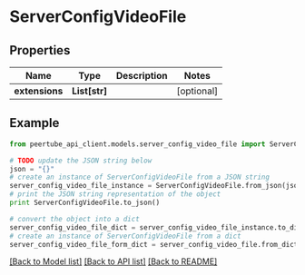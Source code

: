# ServerConfigVideoFile


## Properties
Name | Type | Description | Notes
------------ | ------------- | ------------- | -------------
**extensions** | **List[str]** |  | [optional] 

## Example

```python
from peertube_api_client.models.server_config_video_file import ServerConfigVideoFile

# TODO update the JSON string below
json = "{}"
# create an instance of ServerConfigVideoFile from a JSON string
server_config_video_file_instance = ServerConfigVideoFile.from_json(json)
# print the JSON string representation of the object
print ServerConfigVideoFile.to_json()

# convert the object into a dict
server_config_video_file_dict = server_config_video_file_instance.to_dict()
# create an instance of ServerConfigVideoFile from a dict
server_config_video_file_form_dict = server_config_video_file.from_dict(server_config_video_file_dict)
```
[[Back to Model list]](../README.md#documentation-for-models) [[Back to API list]](../README.md#documentation-for-api-endpoints) [[Back to README]](../README.md)


